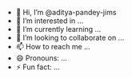 - 👋 Hi, I’m @aditya-pandey-jims
- 👀 I’m interested in ...
- 🌱 I’m currently learning ...
- 💞️ I’m looking to collaborate on ...
- 📫 How to reach me ...
- 😄 Pronouns: ...
- ⚡ Fun fact: ...

<!--
aditya-pandey-jims/aditya-pandey-jims is a ✨ special ✨ repository because its `README.md` (this file) appears on your GitHub profile.
You can click the Preview link to take a look at your changes.
--->

